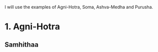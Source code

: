 I will use the examples of Agni-Hotra, Soma, Ashva-Medha and Purusha.

# 1. Agni-Hotra

## Samhithaa

